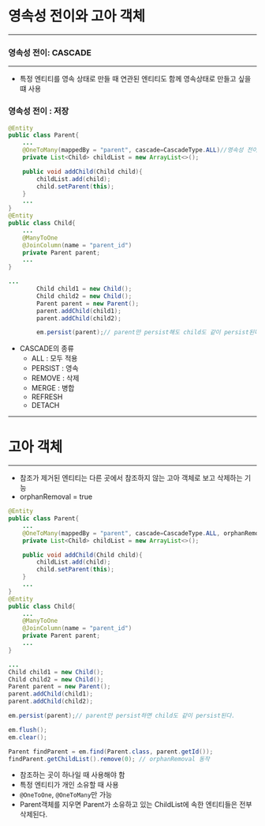 # 영속성 전이와 고아 객체
***
### 영속성 전이: CASCADE
***
* 특정 엔티티를 영속 상태로 만들 때 연관된 엔티티도 함께 영속상태로 만들고 싶을 떄 사용
### 영속성 전이 : 저장
```java
@Entity
public class Parent{
	...
    @OneToMany(mappedBy = "parent", cascade=CascadeType.ALL)//영속성 전이 속성(CASCADE)사용
    private List<Child> childList = new ArrayList<>();

    public void addChild(Child child){
        childList.add(child);
        child.setParent(this);
    }
	...
}
@Entity
public class Child{
	...
    @ManyToOne
    @JoinColumn(name = "parent_id")
    private Parent parent;
	...
}

...
        Child child1 = new Child();
        Child child2 = new Child();
        Parent parent = new Parent();
        parent.addChild(child1);
        parent.addChild(child2);

        em.persist(parent);// parent만 persist해도 child도 같이 persist된다.
```
* CASCADE의 종류
  * ALL : 모두 적용
  * PERSIST : 영속
  * REMOVE : 삭제
  * MERGE : 병합
  * REFRESH 
  * DETACH 

***
# 고아 객체
***
* 참조가 제거된 엔티티는 다른 곳에서 참조하지 않는 고아 객체로 보고 삭제하는 기능
* orphanRemoval = true
```java
@Entity
public class Parent{
	...
	@OneToMany(mappedBy = "parent", cascade=CascadeType.ALL, orphanRemoval = true)
	private List<Child> childList = new ArrayList<>();

	public void addChild(Child child){
		childList.add(child);
		child.setParent(this);
	}
	...
}
@Entity
public class Child{
	...
	@ManyToOne
	@JoinColumn(name = "parent_id")
	private Parent parent;
	...
}

...
Child child1 = new Child();
Child child2 = new Child();
Parent parent = new Parent();
parent.addChild(child1);
parent.addChild(child2);

em.persist(parent);// parent만 persist하면 child도 같이 persist된다.

em.flush();
em.clear();

Parent findParent = em.find(Parent.class, parent.getId());
findParent.getChildList().remove(0); // orphanRemoval 동작
```
* 참조하는 곳이 하나일 때 사용해야 함
* 특정 엔티티가 개인 소유할 때 사용
* `@OneToOne`, `@OneToMany`만 가능
* Parent객체를 지우면 Parent가 소유하고 있는 ChildList에 속한 엔티티들은 전부 삭제된다.